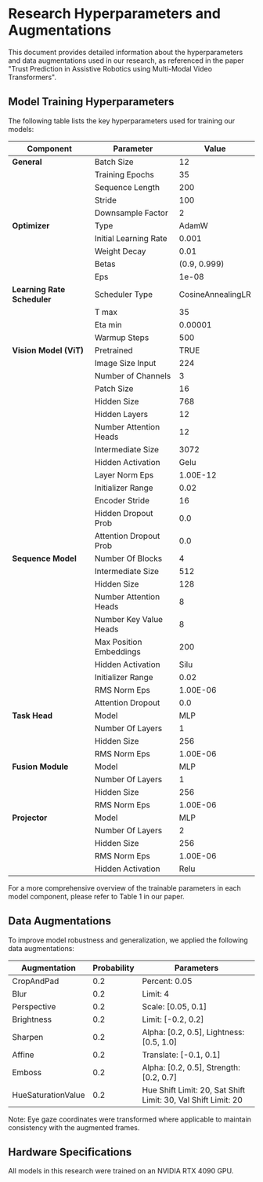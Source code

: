 # Research Hyperparameters and Augmentations

This document provides detailed information about the hyperparameters and data augmentations used in our research, as referenced in the paper "Trust Prediction in Assistive Robotics using Multi-Modal Video Transformers".

## Model Training Hyperparameters

The following table lists the key hyperparameters used for training our models:

| Component | Parameter | Value |
|-----------|-----------|-------|
| **General** | Batch Size | 12 |
| | Training Epochs | 35 |
| | Sequence Length | 200 |
| | Stride | 100 |
| | Downsample Factor | 2 |
| **Optimizer** | Type | AdamW |
| | Initial Learning Rate | 0.001 |
| | Weight Decay | 0.01 |
| | Betas | (0.9, 0.999) |
| | Eps | 1e-08 |
| **Learning Rate Scheduler** | Scheduler Type | CosineAnnealingLR |
| | T max | 35 |
| | Eta min | 0.00001 |
| | Warmup Steps | 500 |
| **Vision Model (ViT)** | Pretrained | TRUE |
| | Image Size Input | 224 |
| | Number of Channels | 3 |
| | Patch Size | 16 |
| | Hidden Size | 768 |
| | Hidden Layers | 12 |
| | Number Attention Heads | 12 |
| | Intermediate Size | 3072 |
| | Hidden Activation | Gelu |
| | Layer Norm Eps | 1.00E-12 |
| | Initializer Range | 0.02 |
| | Encoder Stride | 16 |
| | Hidden Dropout Prob | 0.0 |
| | Attention Dropout Prob | 0.0 |
| **Sequence Model** | Number Of Blocks | 4 |
| | Intermediate Size | 512 |
| | Hidden Size | 128 |
| | Number Attention Heads | 8 |
| | Number Key Value Heads | 8 |
| | Max Position Embeddings | 200 |
| | Hidden Activation | Silu |
| | Initializer Range | 0.02 |
| | RMS Norm Eps | 1.00E-06 |
| | Attention Dropout | 0.0 |
| **Task Head** | Model | MLP |
| | Number Of Layers | 1 |
| | Hidden Size | 256 |
| | RMS Norm Eps | 1.00E-06 |
| **Fusion Module** | Model | MLP |
| | Number Of Layers | 1 |
| | Hidden Size | 256 |
| | RMS Norm Eps | 1.00E-06 |
| **Projector** | Model | MLP |
| | Number Of Layers | 2 |
| | Hidden Size | 256 |
| | RMS Norm Eps | 1.00E-06 |
| | Hidden Activation | Relu |

For a more comprehensive overview of the trainable parameters in each model component, please refer to Table 1 in our paper.

## Data Augmentations

To improve model robustness and generalization, we applied the following data augmentations:

| Augmentation | Probability | Parameters |
|--------------|-------------|------------|
| CropAndPad | 0.2 | Percent: 0.05 |
| Blur | 0.2 | Limit: 4 |
| Perspective | 0.2 | Scale: [0.05, 0.1] |
| Brightness | 0.2 | Limit: [-0.2, 0.2] |
| Sharpen | 0.2 | Alpha: [0.2, 0.5], Lightness: [0.5, 1.0] |
| Affine | 0.2 | Translate: [-0.1, 0.1] |
| Emboss | 0.2 | Alpha: [0.2, 0.5], Strength: [0.2, 0.7] |
| HueSaturationValue | 0.2 | Hue Shift Limit: 20, Sat Shift Limit: 30, Val Shift Limit: 20 |

Note: Eye gaze coordinates were transformed where applicable to maintain consistency with the augmented frames.

## Hardware Specifications

All models in this research were trained on an NVIDIA RTX 4090 GPU.